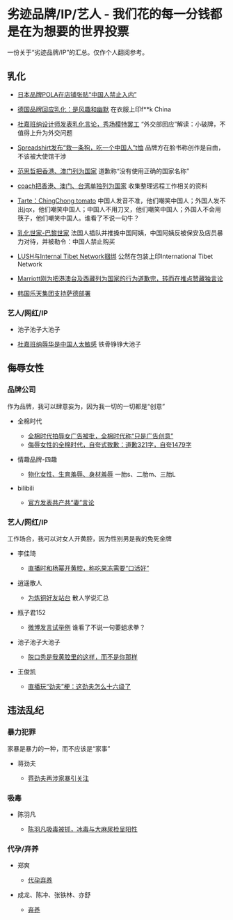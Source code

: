 
#   劣迹品牌/IP/艺人 - 我们花的每一分钱都是在为想要的世界投票

一份关于“劣迹品牌/IP”的汇总。仅作个人翻阅参考。

## 乳化

- [日本品牌POLA在店铺张贴“中国人禁止入内”](http://video.sina.com.cn/view/252157356.html) 

- [德国品牌回应乳化：是风趣和幽默](https://www.guancha.cn/Celebrity/2015_06_20_324135.shtml)  在衣服上印f**k China

- [杜嘉班纳设计师发表乳化言论，秀场模特罢工](https://www.guancha.cn/culture/2018_11_21_480591.shtml) “外交部回应”解读：小破牌，不值得上升为外交问题

- [Spreadshirt发布“救一条狗，吃一个中国人”t恤](https://www.guancha.cn/global-news/2017_03_12_398326.shtml) 品牌方在脸书称创作是自由，不该被大使馆干涉

- [范思哲把香港、澳门列为国家](https://www.guancha.cn/politics/2019_08_11_513078.shtml) 道歉称“没有使用正确的国家名称”

- [coach把香港、澳门、台湾单独列为国家](https://www.guancha.cn/politics/2019_08_12_513132.shtml) 收集整理远程工作相关的资料
 
- [Tarte：ChingChong tomato](https://www.acfun.cn/v/ac14664088) 中国人发音不准，他们嘲笑中国人；外国人发不出jqx，他们嘲笑中国人；中国人不用刀叉，他们嘲笑中国人；外国人不会用筷子，他们嘲笑中国人。谁看了不说一句牛？

- [乳化世家-巴黎世家](http://www.mnw.cn/news/cj/2088813.html) 法国人插队并推搡中国阿姨，中国阿姨反被保安及店员暴力对待，并被勒令：中国人禁止购买

- [LUSH与Internal Tibet Network捆绑](https://news.ifeng.com/c/7fbfCGXzkCY) 公然在包装上印International Tibet Network

- [Marriott刚为把港澳台及西藏列为国家的行为道歉完，转而在推点赞藏独言论](https://baijiahao.baidu.com/s?id=1589289443726645130&wfr=spider&for=pc) 

- [韩国乐天集团支持萨德部署](https://baike.baidu.com/item/%E8%90%A8%E5%BE%B7%E5%85%A5%E9%9F%A9/20468673?fr=aladdin)

### 艺人/网红/IP
- 池子池子大池子

 - [杜嘉班纳辱华是中国人太敏感](https://www.sohu.com/a/277128840_575617) 铁骨铮铮大池子


## 侮辱女性

### 品牌公司
作为品牌，我可以肆意妄为，因为我一切的一切都是“创意”

- 全棉时代

  - [全棉时代拍辱女广告被批，全棉时代称“只是广告创意”](https://haokan.baidu.com/v?vid=7078300584813636163&pd=bjh&fr=bjhauthor&type=video) 
  - [侮辱女性的全棉时代，自夸式致歉：道歉321字，自夸1479字](https://baijiahao.baidu.com/s?id=1688657816088448344&wfr=spider&for=pc) 
 

- 情趣品牌-四趣

  - [物化女性、生育羞辱、身材羞辱](https://www.douban.com/group/topic/209685908/?type=collect) 一胎s、二胎m、三胎L


- bilibili

  - [官方发表共产共“妻”言论](https://new.qq.com/omn/20210210/20210210A0786F00.html) 


### 艺人/网红/IP
工作场合，我可以对女人开黄腔，因为性别男是我的免死金牌

- 李佳琦

  - [直播时和杨幂开黄腔，称吃果冻需要“口活好”](https://new.qq.com/omn/20200428/20200428A0T4PG00.html) 


- 逍遥散人

  - [为炼铜好友站台](https://www.douban.com/group/topic/207865957/?dt_dapp=1) 散人学说汇总


- 瓶子君152

  - [微博发言试举例](https://www.douban.com/group/topic/207886600/) 谁看了不说一句萎蛆求拳？


- 池子池子大池子

  - [脱口秀是我黄腔里的这样，而不是你那样](https://www.sohu.com/a/441103668_120499312)

- 王俊凯

  - [直播玩“劲夫”梗：这劲夫怎么十六级了](http://k.sina.com.cn/article_5665478463_m151b0573f03300uh6k.html)

## 违法乱纪

### 暴力犯罪
家暴是暴力的一种，而不应该是“家事”

- 蒋劲夫

  - [蒋劲夫再涉家暴引关注](https://ishare.ifeng.com/c/s/v002kREbXji0BuTUvO-_6ynxga6cfWYy0ZrmwOJ9T9oPBk74__)

### 吸毒

- 陈羽凡

  - [陈羽凡吸毒被抓，冰毒与大麻尿检呈阳性](https://ishare.ifeng.com/c/s/v002ykkpJshrbY6fS0MVEjAYwSgc8fEycN7MaPRLNCwEhVw__)

### 代孕/弃养

- 郑爽

  - [代孕弃养](https://ent.ifeng.com/c/special/838NLnJiwF6)

- 成龙、陈冲、张铁林、亦舒

  - [弃养](https://ishare.ifeng.com/c/s/v002dH8UTouyQDfJ3UgjqjxT-_-_qW3Y27--XTWzYApMxkmNZY__)
